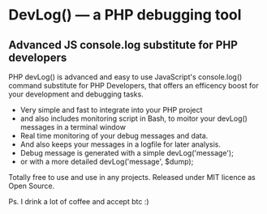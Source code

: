 # DevLog()  — a PHP debugging tool
## Advanced JS console.log substitute for PHP developers

PHP devLog() is advanced and easy to use JavaScript's console.log() command substitute for PHP Developers, that offers an efficency boost for your development and debugging tasks.

* Very simple and fast to integrate into your PHP project 
* and also includes monitoring script in Bash, to moitor your devLog() messages in a terminal window 
* Real time monitoring of your debug messages and data. 
* And also keeps your messages in a logfile for later analysis. 
* Debug message is generated with a simple devLog('message');
* or with a more detailed devLog('message', $dump);

Totally free to use and use in any projects. 
Released under MIT licence as Open Source.

Ps. I drink a lot of coffee and accept btc :)
